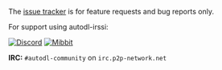 The [issue tracker](https://github.com/autodl-community/autodl-irssi/issues) is for feature requests and bug reports only.

For support using autodl-irssi:

[![Discord](https://img.shields.io/badge/Discord-chat-green.svg?style=flat-square)](http://discord.autodl.community) [![Mibbit](https://img.shields.io/badge/Mibbit-chat-green.svg?style=flat-square)](http://widget.mibbit.com/?settings=acc887926984c5c6e62412b13d9fbfbc&server=irc.p2p-network.net&channel=%23autodl-community&nick=autodler%3F%3F)

**IRC:** ``#autodl-community`` on ``irc.p2p-network.net``

